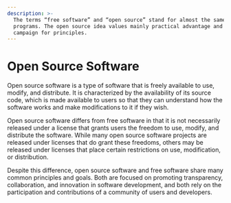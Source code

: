 ```yaml
---
description: >-
  The terms “free software” and “open source” stand for almost the same range of
  programs. The open source idea values mainly practical advantage and does not
  campaign for principles.
---
```


# Open Source Software

Open source software is a type of software that is freely available to use, modify, and distribute. It is characterized by the availability of its source code, which is made available to users so that they can understand how the software works and make modifications to it if they wish.

Open source software differs from free software in that it is not necessarily released under a license that grants users the freedom to use, modify, and distribute the software. While many open source software projects are released under licenses that do grant these freedoms, others may be released under licenses that place certain restrictions on use, modification, or distribution.

Despite this difference, open source software and free software share many common principles and goals. Both are focused on promoting transparency, collaboration, and innovation in software development, and both rely on the participation and contributions of a community of users and developers.
